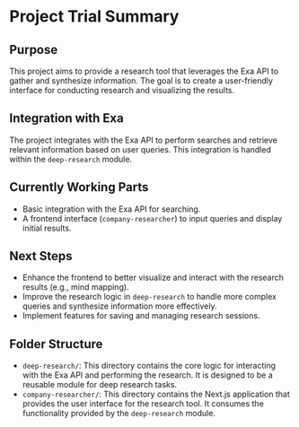 # Project Trial Summary

## Purpose
This project aims to provide a research tool that leverages the Exa API to gather and synthesize information. The goal is to create a user-friendly interface for conducting research and visualizing the results.

## Integration with Exa
The project integrates with the Exa API to perform searches and retrieve relevant information based on user queries. This integration is handled within the `deep-research` module.

## Currently Working Parts
- Basic integration with the Exa API for searching.
- A frontend interface (`company-researcher`) to input queries and display initial results.

## Next Steps
- Enhance the frontend to better visualize and interact with the research results (e.g., mind mapping).
- Improve the research logic in `deep-research` to handle more complex queries and synthesize information more effectively.
- Implement features for saving and managing research sessions.

## Folder Structure
- `deep-research/`: This directory contains the core logic for interacting with the Exa API and performing the research. It is designed to be a reusable module for deep research tasks.
- `company-researcher/`: This directory contains the Next.js application that provides the user interface for the research tool. It consumes the functionality provided by the `deep-research` module.